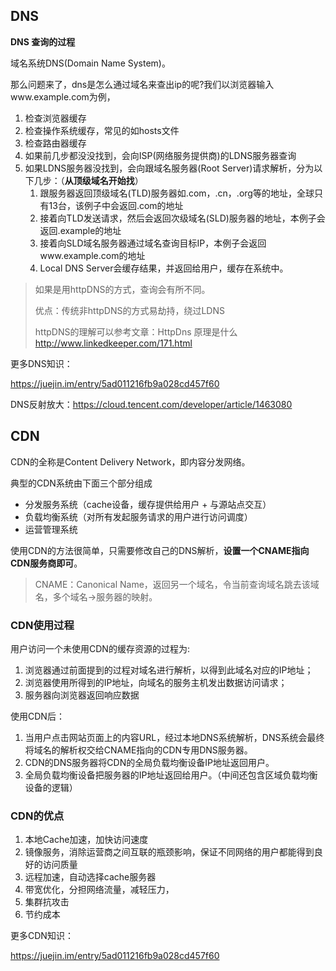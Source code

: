 ## DNS

**DNS 查询的过程**

域名系统DNS(Domain Name System)。

那么问题来了，dns是怎么通过域名来查出ip的呢?我们以浏览器输入www.example.com为例，

1. 检查浏览器缓存
2. 检查操作系统缓存，常见的如hosts文件
3. 检查路由器缓存
4. 如果前几步都没没找到，会向ISP(网络服务提供商)的LDNS服务器查询
5. 如果LDNS服务器没找到，会向跟域名服务器(Root Server)请求解析，分为以下几步：（**从顶级域名开始找**）
   1. 跟服务器返回顶级域名(TLD)服务器如.com，.cn，.org等的地址，全球只有13台，该例子中会返回.com的地址
   2. 接着向TLD发送请求，然后会返回次级域名(SLD)服务器的地址，本例子会返回.example的地址
   3. 接着向SLD域名服务器通过域名查询目标IP，本例子会返回www.example.com的地址
   4. Local DNS Server会缓存结果，并返回给用户，缓存在系统中。

> 如果是用httpDNS的方式，查询会有所不同。
>
> 优点：传统非httpDNS的方式易劫持，绕过LDNS
>
> httpDNS的理解可以参考文章：HttpDns 原理是什么<http://www.linkedkeeper.com/171.html>



更多DNS知识：

<https://juejin.im/entry/5ad011216fb9a028cd457f60>

DNS反射放大：<https://cloud.tencent.com/developer/article/1463080>



## CDN

CDN的全称是Content Delivery Network，即内容分发网络。

典型的CDN系统由下面三个部分组成

- 分发服务系统（cache设备，缓存提供给用户 + 与源站点交互）
- 负载均衡系统（对所有发起服务请求的用户进行访问调度）
- 运营管理系统

使用CDN的方法很简单，只需要修改自己的DNS解析，**设置一个CNAME指向CDN服务商即可**。

> CNAME：Canonical Name，返回另一个域名，令当前查询域名跳去该域名，多个域名->服务器的映射。

### CDN使用过程

用户访问一个未使用CDN的缓存资源的过程为:

1. 浏览器通过前面提到的过程对域名进行解析，以得到此域名对应的IP地址；
2. 浏览器使用所得到的IP地址，向域名的服务主机发出数据访问请求；
3. 服务器向浏览器返回响应数据

使用CDN后：

1. 当用户点击网站页面上的内容URL，经过本地DNS系统解析，DNS系统会最终将域名的解析权交给CNAME指向的CDN专用DNS服务器。
2. CDN的DNS服务器将CDN的全局负载均衡设备IP地址返回用户。
3. 全局负载均衡设备把服务器的IP地址返回给用户。（中间还包含区域负载均衡设备的逻辑）



### CDN的优点

1. 本地Cache加速，加快访问速度
2. 镜像服务，消除运营商之间互联的瓶颈影响，保证不同网络的用户都能得到良好的访问质量
3. 远程加速，自动选择cache服务器
4. 带宽优化，分担网络流量，减轻压力，
5. 集群抗攻击
6. 节约成本



更多CDN知识：

<https://juejin.im/entry/5ad011216fb9a028cd457f60>